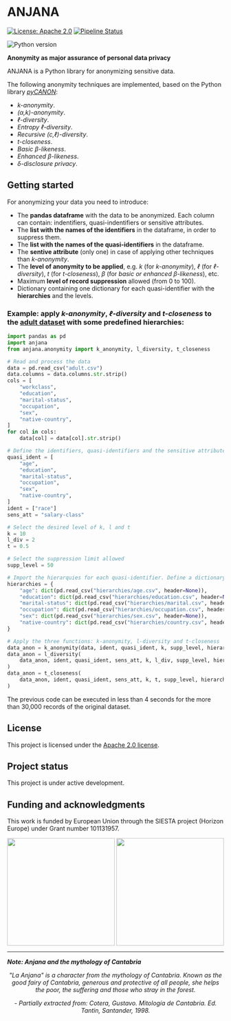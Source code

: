 # ANJANA
[![License: Apache 2.0](https://img.shields.io/badge/License-Apache_2.0-green.svg)](https://gitlab.ifca.es/privacy-security/anjana/-/blob/main/LICENSE)
[![Pipeline Status](https://gitlab.ifca.es/privacy-security/anjana/badges/main/pipeline.svg)](https://gitlab.ifca.es/privacy-security/anjana/-/pipelines)

![Python version](https://img.shields.io/badge/python-3.9|3.10|3.11|3.12-blue)


**Anonymity as major assurance of personal data privacy**

ANJANA is a Python library for anonymizing sensitive data.

The following anonymity techniques are implemented, based on the Python library _[pyCANON](https://github.com/IFCA-Advanced-Computing/pycanon)_:
* _k-anonymity_.
* _(α,k)-anonymity_.
* _ℓ-diversity_.
* _Entropy ℓ-diversity_.
* _Recursive (c,ℓ)-diversity_.
* _t-closeness_.
* _Basic β-likeness_.
* _Enhanced β-likeness_.
* _δ-disclosure privacy_.

## Getting started

For anonymizing your data you need to introduce:
* The **pandas dataframe** with the data to be anonymized. Each column can contain: indentifiers, quasi-indentifiers or sensitive attributes.
* The **list with the names of the identifiers** in the dataframe, in order to suppress them.
* The **list with the names of the quasi-identifiers** in the dataframe.
* The **sentive attribute** (only one) in case of applying other techniques than _k-anonymity_.
* The **level of anonymity to be applied**, e.g. _k_ (for _k-anonymity_), _ℓ_ (for _ℓ-diversity_), _t_ (for _t-closeness_), _β_ (for _basic or enhanced β-likeness_), etc.
* Maximum **level of record suppression** allowed (from 0 to 100).
* Dictionary containing one dictionary for each quasi-identifier with the **hierarchies** and the levels.

### Example: apply _k-anonymity_, _ℓ-diversity_ and _t-closeness_ to the [adult dataset](https://archive.ics.uci.edu/dataset/2/adult) with some predefined hierarchies:
```python
import pandas as pd
import anjana
from anjana.anonymity import k_anonymity, l_diversity, t_closeness

# Read and process the data
data = pd.read_csv("adult.csv") 
data.columns = data.columns.str.strip()
cols = [
    "workclass",
    "education",
    "marital-status",
    "occupation",
    "sex",
    "native-country",
]
for col in cols:
    data[col] = data[col].str.strip()

# Define the identifiers, quasi-identifiers and the sensitive attribute
quasi_ident = [
    "age",
    "education",
    "marital-status",
    "occupation",
    "sex",
    "native-country",
]
ident = ["race"]
sens_att = "salary-class"

# Select the desired level of k, l and t
k = 10
l_div = 2
t = 0.5

# Select the suppression limit allowed
supp_level = 50

# Import the hierarquies for each quasi-identifier. Define a dictionary containing them
hierarchies = {
    "age": dict(pd.read_csv("hierarchies/age.csv", header=None)),
    "education": dict(pd.read_csv("hierarchies/education.csv", header=None)),
    "marital-status": dict(pd.read_csv("hierarchies/marital.csv", header=None)),
    "occupation": dict(pd.read_csv("hierarchies/occupation.csv", header=None)),
    "sex": dict(pd.read_csv("hierarchies/sex.csv", header=None)),
    "native-country": dict(pd.read_csv("hierarchies/country.csv", header=None)),
}

# Apply the three functions: k-anonymity, l-diversity and t-closeness
data_anon = k_anonymity(data, ident, quasi_ident, k, supp_level, hierarchies)
data_anon = l_diversity(
    data_anon, ident, quasi_ident, sens_att, k, l_div, supp_level, hierarchies
)
data_anon = t_closeness(
    data_anon, ident, quasi_ident, sens_att, k, t, supp_level, hierarchies
)
```

The previous code can be executed in less than 4 seconds for the more than 30,000 records of the original dataset.

## License
This project is licensed under the [Apache 2.0 license](https://gitlab.ifca.es/privacy-security/anjana/-/blob/main/LICENSE?ref_type=heads).

## Project status
This project is under active development.

## Funding and acknowledgments
This work is funded by European Union through the SIESTA project (Horizon Europe) under Grant number 101131957.
<p>
<img align="center" width="250" src="https://ec.europa.eu/regional_policy/images/information-sources/logo-download-center/eu_funded_en.jpg">
<img align="center" width="250" src="https://eosc.eu/wp-content/uploads/2024/01/SIESTA-Logo-1.png">
<p>


----
**_Note: Anjana and the mythology of Cantabria_**
<p align="center">
    <i>
"La Anjana" is a character from the mythology of Cantabria. Known as the good fairy of Cantabria, generous and protective of all people, she helps the poor, the suffering and those who stray in the forest. 
    </i>
</p>
<p align="center">
    <i>
- Partially extracted from: Cotera, Gustavo. Mitología de Cantabria. Ed. Tantin, Santander, 1998.
    </i>
    </p>
</div>

